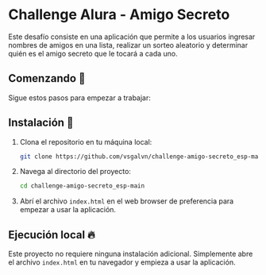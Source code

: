 # Challenge Alura - Amigo Secreto

Este desafío consiste en una aplicación que permite a los usuarios ingresar nombres de amigos en una lista, realizar un sorteo aleatorio y determinar quién es el amigo secreto que le tocará a cada uno.

## Comenzando 🚀

Sigue estos pasos para empezar a trabajar:

## Instalación 🔧

1. Clona el repositorio en tu máquina local:
    ```bash
    git clone https://github.com/vsgalvn/challenge-amigo-secreto_esp-main.git
    ```

2. Navega al directorio del proyecto:
    ```bash
    cd challenge-amigo-secreto_esp-main
    ```

3. Abrí el archivo `index.html` en el web browser de preferencia para empezar a usar la aplicación.

## Ejecución local 🔥

Este proyecto no requiere ninguna instalación adicional. Simplemente abre el archivo `index.html` en tu navegador y empieza a usar la aplicación.


